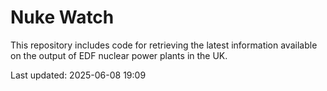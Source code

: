 # Nuke Watch

This repository includes code for retrieving the latest information available on the output of EDF nuclear power plants in the UK.

Last updated: 2025-06-08 19:09